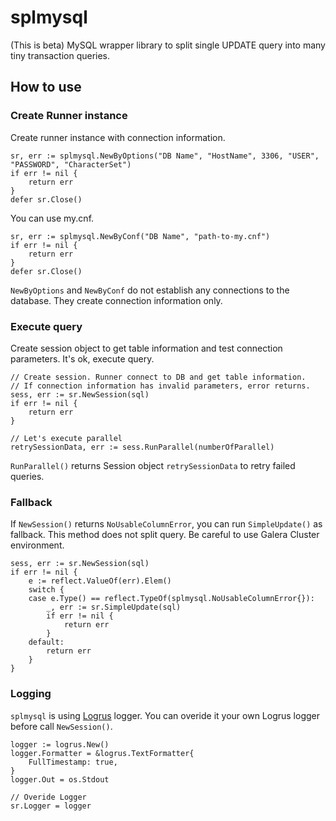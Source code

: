 # splmysql

(This is beta)
MySQL wrapper library to split single UPDATE query into many tiny transaction queries. 


## How to use

### Create Runner instance
Create runner instance with connection information.

```golang
sr, err := splmysql.NewByOptions("DB Name", "HostName", 3306, "USER", "PASSWORD", "CharacterSet")
if err != nil {
    return err
}
defer sr.Close()

```

You can use my.cnf.

```golang
sr, err := splmysql.NewByConf("DB Name", "path-to-my.cnf")
if err != nil {
    return err
}
defer sr.Close()
```

`NewByOptions` and `NewByConf` do not establish any connections to the database.
They create connection information only.

### Execute query

Create session object to get table information and test connection parameters.
It's ok, execute query.

```golang
// Create session. Runner connect to DB and get table information.
// If connection information has invalid parameters, error returns. 
sess, err := sr.NewSession(sql)
if err != nil {
    return err
}

// Let's execute parallel
retrySessionData, err := sess.RunParallel(numberOfParallel)
```

`RunParallel()` returns Session object `retrySessionData` to retry failed queries.

### Fallback

If `NewSession()` returns `NoUsableColumnError`, you can run `SimpleUpdate()` as fallback.
This method does not split query. Be careful to use Galera Cluster environment.

```golang
sess, err := sr.NewSession(sql)
if err != nil {
	e := reflect.ValueOf(err).Elem()
	switch {
	case e.Type() == reflect.TypeOf(splmysql.NoUsableColumnError{}):
        _, err := sr.SimpleUpdate(sql)
        if err != nil {
            return err
        }
    default:
        return err
    }
}
```


### Logging

`splmysql` is using [Logrus](https://github.com/sirupsen/logrus) logger.
You can overide it your own Logrus logger before call `NewSession()`.

```golang
logger := logrus.New()
logger.Formatter = &logrus.TextFormatter{
    FullTimestamp: true,
}
logger.Out = os.Stdout

// Overide Logger
sr.Logger = logger
```

